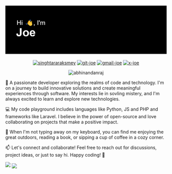 ![](header.png)

<p align="center">
  <a href="https://www.linkedin.com/in/singhtararaksmey-chea-93264a63/" target="_blank"><img align="center" src="https://img.shields.io/badge/LinkedIn-0077B5?style=for-the-badge&logo=linkedin&logoColor=white" alt="singhtararaksmey" /></a>
  <a href="https://github.com/joechea-aupp" target="_blank"><img align="center" src="https://img.shields.io/badge/GitHub-100000?style=for-the-badge&logo=github&logoColor=white" alt="git-joe" /></a>
  <a href="https://www.goodreads.com/user/show/79524415-joe-chea" target="_blank"><img align="center" src="https://img.shields.io/badge/Goodreads-372213?style=for-the-badge&logo=goodreads&logoColor=white" alt="gmail-joe" /></a>
  <a href="https://twitter.com/cheasingh168" target="_blank"><img align="center" src="https://img.shields.io/badge/Twitter-1DA1F2?style=for-the-badge&logo=twitter&logoColor=white" alt="x-joe" /></a>
  <p align="center"> <img src="https://komarev.com/ghpvc/?username=joechea-aupp&label=Visitors&color=0088cc&style=flat-square" alt="abhinandanraj" />
</p>

🚀 A passionate developer exploring the realms of code and technology. I'm on a journey to build innovative solutions and create meaningful experiences through software. My interests lie in sovling mistery, and I'm always excited to learn and explore new technologies.

💻 My code playground includes languages like Python, JS and PHP and frameworks like Laravel. I believe in the power of open-source and love collaborating on projects that make a positive impact.

🌱 When I'm not typing away on my keyboard, you can find me enjoying the great outdoors, reading a book, or sipping a cup of coffee in a cozy corner.

📫 Let's connect and collaborate! Feel free to reach out for discussions, project ideas, or just to say hi. Happy coding! 🎉



<img src="http://github-readme-streak-stats.herokuapp.com?user=joechea-aupp&theme=blue-green&exclude_days=Sun%2CSat" width="80%" />

<a href="https://github.com/anuraghazra/github-readme-stats">
  <img height=200 align="center" src="https://github-readme-stats.vercel.app/api?username=joechea-aupp&hide=stars,issues&show_icons=true&theme=blue-green&rank_icon=github" />






